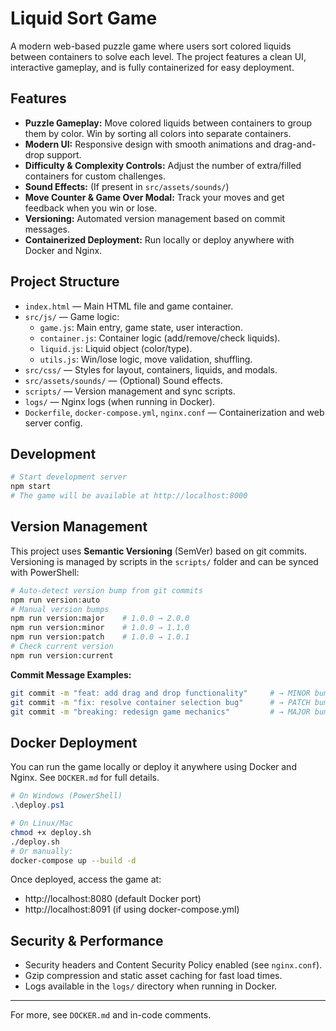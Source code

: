 # Liquid Sort Game

A modern web-based puzzle game where users sort colored liquids between containers to solve each level. The project features a clean UI, interactive gameplay, and is fully containerized for easy deployment.

## Features

- **Puzzle Gameplay:** Move colored liquids between containers to group them by color. Win by sorting all colors into separate containers.
- **Modern UI:** Responsive design with smooth animations and drag-and-drop support.
- **Difficulty & Complexity Controls:** Adjust the number of extra/filled containers for custom challenges.
- **Sound Effects:** (If present in `src/assets/sounds/`)
- **Move Counter & Game Over Modal:** Track your moves and get feedback when you win or lose.
- **Versioning:** Automated version management based on commit messages.
- **Containerized Deployment:** Run locally or deploy anywhere with Docker and Nginx.

## Project Structure

- `index.html` — Main HTML file and game container.
- `src/js/` — Game logic:
  - `game.js`: Main entry, game state, user interaction.
  - `container.js`: Container logic (add/remove/check liquids).
  - `liquid.js`: Liquid object (color/type).
  - `utils.js`: Win/lose logic, move validation, shuffling.
- `src/css/` — Styles for layout, containers, liquids, and modals.
- `src/assets/sounds/` — (Optional) Sound effects.
- `scripts/` — Version management and sync scripts.
- `logs/` — Nginx logs (when running in Docker).
- `Dockerfile`, `docker-compose.yml`, `nginx.conf` — Containerization and web server config.

## Development

```bash
# Start development server
npm start
# The game will be available at http://localhost:8000
```

## Version Management

This project uses **Semantic Versioning** (SemVer) based on git commits. Versioning is managed by scripts in the `scripts/` folder and can be synced with PowerShell:

```bash
# Auto-detect version bump from git commits
npm run version:auto
# Manual version bumps
npm run version:major    # 1.0.0 → 2.0.0
npm run version:minor    # 1.0.0 → 1.1.0
npm run version:patch    # 1.0.0 → 1.0.1
# Check current version
npm run version:current
```

**Commit Message Examples:**
```bash
git commit -m "feat: add drag and drop functionality"     # → MINOR bump
git commit -m "fix: resolve container selection bug"      # → PATCH bump
git commit -m "breaking: redesign game mechanics"         # → MAJOR bump
```

## Docker Deployment

You can run the game locally or deploy it anywhere using Docker and Nginx. See `DOCKER.md` for full details.

```powershell
# On Windows (PowerShell)
.\deploy.ps1
```
```bash
# On Linux/Mac
chmod +x deploy.sh
./deploy.sh
# Or manually:
docker-compose up --build -d
```

Once deployed, access the game at:
- http://localhost:8080 (default Docker port)
- http://localhost:8091 (if using docker-compose.yml)

## Security & Performance

- Security headers and Content Security Policy enabled (see `nginx.conf`).
- Gzip compression and static asset caching for fast load times.
- Logs available in the `logs/` directory when running in Docker.

---

For more, see `DOCKER.md` and in-code comments.